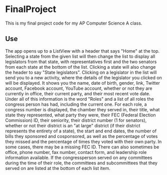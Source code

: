 # FinalProject

This is my final project code for my AP Computer Science A class.

## Use

The app opens up to a ListView with a header that says "Home" at the top. Selecting a state from the given list will then change the list to display all legislators from that state, with representatives first and the two senators from each state at the bottom of the list. Clicking a state will also change the header to say "State legislators". Clicking on a legislator in the list will send you to a new activity, where the details of the legislator you clicked on will be displayed. It shows you the name, date of birth, gender, link, Twitter account, Facebook account, YouTube account, whether or not they are currently in office, their current party, and their most recent vote date. Under all of this information is the word "Roles" and a list of all roles the congress person has had, including the current one. For each role, a congress number is displayed, the chamber they served in, their title, what state they represented, what party they were, their FEC (Federal Election Commission) ID, their seniority, their district number (1 for senators), whether or not their district is an "at large" district (if their district represents the entirety of a state), the start and end dates, the number of bills they sponsored and cosponsored, as well as the percentage of votes they missed and the percentage of times they voted with their own party. In some cases, there may be a missing FEC ID. There can also sometimes be office, phone number, fax number, contact form, and leadership role information available. If the congressperson served on any committees during the time of their role, the committees and subcommittees that they served on are listed at the bottom of each list item.